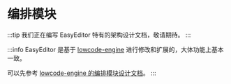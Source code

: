 # 编排模块

:::tip
我们正在编写 EasyEditor 特有的架构设计文档，敬请期待。
:::

:::info
EasyEditor 是基于 [lowcode-engine](https://github.com/alibaba/lowcode-engine) 进行修改和扩展的，大体功能上基本一致。

可以先参考 [lowcode-engine 的编排模块设计文档](https://lowcode-engine.cn/site/docs/guide/design/editor)。
:::

